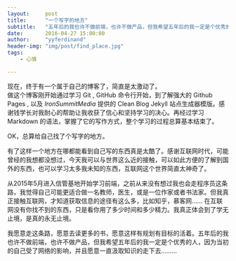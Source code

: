```yaml
---
layout:     post
title:      "一个写字的地方"
subtitle:   "五年后的我也许不做前端，也许不做产品，但我希望五年后的我一定是个优秀的人。 "
date:       2016-04-27 15:00:00 
author:     "yyferdinand"
header-img: "img/post/find_place.jpg"
tags:
    - 心情

---
```


<div class="preview" id="wmd-preview">
<p>现在，终于有一个属于自己的博客了，简直是太激动了。<br>
做这个博客刚开始通过学习 Git , GitHub 命令行开始，到了解强大的 Github Pages , 以及 <em>IronSummitMedia</em> 提供的 Clean Blog Jekyll 站点生成器模版。感谢钱学长对我耐心的帮助让我收获了信心和坚持学习的决心。再经过学习 Markdown 的语法，掌握了它的写作方式，整个学习的过程总算基本结束了。</p>
<p>OK，总算给自己找了个写字的地方。</p>
<p>有了这样一个地方在哪都能看到自己写的东西真是太酷了。感谢互联网时代，可能曾经的我想都没想过，今天我可以与世界这么近的接触，可以如此方便的了解到国外的东西，也可以学习太多我未知的东西，互联网这个世界简直太神奇了。</p>
<p>从2015年5月进入信管基地开始学习前端，之前从来没有想过我也会走程序员这条路，我觉得自己可能更适合做一名教师，医生，或是一位作家或者书法家。但我真正接触互联网，才知道获取信息的途径有这么多，比如知乎，慕客网......  在互联网没有你找不到的东西，只是看你用了多少时间和多少精力。我真正体会到了学无止境，是真的永无止境。</p>
<p>我愿意走这条路，愿意去读更多的书，愿意这样有规划有目标的活着。五年后的我也许不做前端，也许不做产品，但我希望五年后的我一定是个优秀的人，因为当初的自己受了网络的影响，并且愿意一直汲取知识的走下去.........</p>
</div>











